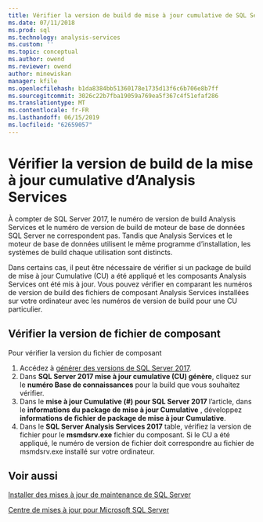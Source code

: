```yaml
---
title: Vérifier la version de build de mise à jour cumulative de SQL Server Analysis Services | Microsoft Docs
ms.date: 07/11/2018
ms.prod: sql
ms.technology: analysis-services
ms.custom: ''
ms.topic: conceptual
ms.author: owend
ms.reviewer: owend
author: minewiskan
manager: kfile
ms.openlocfilehash: b1da8384bb51360178e1735d13f6c6b706e8b7ff
ms.sourcegitcommit: 3026c22b7fba19059a769ea5f367c4f51efaf286
ms.translationtype: MT
ms.contentlocale: fr-FR
ms.lasthandoff: 06/15/2019
ms.locfileid: "62659057"
---
```

# <a name="verify-analysis-services-cumulative-update-build-version"></a>Vérifier la version de build de la mise à jour cumulative d’Analysis Services

À compter de SQL Server 2017, le numéro de version de build Analysis Services et le numéro de version de build de moteur de base de données SQL Server ne correspondent pas. Tandis que Analysis Services et le moteur de base de données utilisent le même programme d’installation, les systèmes de build chaque utilisation sont distincts.

 Dans certains cas, il peut être nécessaire de vérifier si un package de build de mise à jour Cumulative (CU) a été appliqué et les composants Analysis Services ont été mis à jour. Vous pouvez vérifier en comparant les numéros de version de build des fichiers de composant Analysis Services installées sur votre ordinateur avec les numéros de version de build pour une CU particulier.

## <a name="verify-component-file-version"></a>Vérifier la version de fichier de composant

Pour vérifier la version du fichier de composant 

1. Accédez à [générer des versions de SQL Server 2017](https://support.microsoft.com/help/4047329). 
2. Dans **SQL Server 2017 mise à jour cumulative (CU) génère**, cliquez sur le **numéro Base de connaissances** pour la build que vous souhaitez vérifier.
3. Dans le **mise à jour Cumulative (#) pour SQL Server 2017** l’article, dans le **informations du package de mise à jour Cumulative** , développez **informations de fichier de package de mise à jour Cumulative**.
4. Dans le **SQL Server Analysis Services 2017** table, vérifiez la version de fichier pour le **msmdsrv.exe** fichier du composant. Si le CU a été appliqué, le numéro de version de fichier doit correspondre au fichier de msmdsrv.exe installé sur votre ordinateur.

## <a name="see-also"></a>Voir aussi  

[Installer des mises à jour de maintenance de SQL Server](../../database-engine/install-windows/install-sql-server-servicing-updates.md)  

[Centre de mises à jour pour Microsoft SQL Server](https://msdn.microsoft.com/library/ff803383.aspx)
  
  
